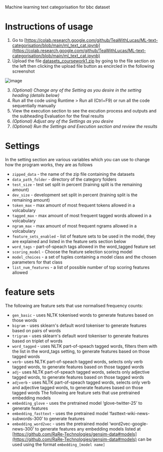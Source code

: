 Machine learning text categorisation for bbc dataset
# Instructions of usage
1. Go to [https://colab.research.google.com/github/TeaWithLucas/ML-text-categorisation/blob/main/ml_text_cat.ipynb](https://colab.research.google.com/github/TeaWithLucas/ML-text-categorisation/blob/main/ml_text_cat.ipynb)
2. Upload the file [datasets_coursework1.zip](https://github.com/TeaWithLucas/ML-text-categorisation/blob/main/datasets_coursework1.zip) by going to the file section on the left then clicking the upload file button as encircled in the following screenshot

![image](https://user-images.githubusercontent.com/18538046/115248940-0df33480-a120-11eb-9b40-07bd76789f88.png)

3. *(Optional) Change any of the Setting as you desire in the setting heading (details below)*
4. Run all the code using Runtime > Run all (Ctrl+F9) or run all the code sequentially manually
5. View the execution section to see the excution process and outputs and the subheading Evaluation for the final results
6. *(Optional) Adjust any of the Settings as you desire*
7. *(Optional) Run the Settings and Execution section and review the results*

# Settings
In the setting section are various variables which you can use to change how the program works, they are as follows
* `zipped_data` - the name of the zip file containing the datasets
* `data_path_folder` - directory of the category folders
* `test_size` - test set split in percent (training split is the remaining amount)
* `dev_size` - development set split in percent (training split is the remaining amount)
* `token_max` - max amount of most frequent tokens allowed in a volcabulary
* `tagged_max` - max amount of most frequent tagged words allowed in a volcabulary
* `ngram_max` - max amount of most frequent ngrams allowed in a volcabulary
* `feature_sets_enabled` - list of feature sets to be used in the model, they are explained and listed in the feature sets section below
* `word_tags` - part-of-speach tags allowed in the word_tagged feature set
* `scoring_model` - Choose the feature selection scoring model 
* `model_choices` - a set of tuples containing a model class and the chosen parameters for that class
* `list_num_features` - a list of possible number of top scoring features allowed

# feature sets
The following are feature sets that use normalised frequency counts:
* `gen_basic` - uses NLTK tokenised words to generate features based on those words
* `bigram` - uses sklearn's default word tokeniser to generate features based on pairs of words
* `trigram` - uses sklearn's default word tokeniser to generate features based on triplet of words
* `word_tagged` - uses NLTK part-of-speach tagged words, filters them with the list in the word_tags setting, to generate features based on those tagged words
* `verb`- uses NLTK part-of-speach tagged words, selects only verb tagged words, to generate features based on those tagged words
* `adj`- uses NLTK part-of-speach tagged words, selects only adjective tagged words, to generate features based on those tagged words
* `adjverb` - uses NLTK part-of-speach tagged words, selects only verb and adjective tagged words, to generate features based on those tagged words
The following are feature sets that use pretrained embedding models
* `embedding_glove` - uses the pretrained model ‘glove-twitter-25’ to generate features
* `embedding_fasttext` - uses the pretrained model ‘fasttext-wiki-news-subwords-300’ to generate features
* `embedding_word2vec` - uses the pretrained model ‘word2vec-google-news-300’ to generate features
any embedding models listed at [https://github.com/RaRe-Technologies/gensim-data#models](https://github.com/RaRe-Technologies/gensim-data#models) can be used using the format `embedding_[model name]`
